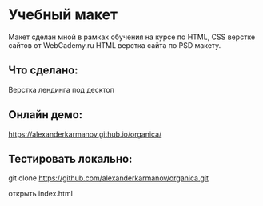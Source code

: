 # Учебный макет
Макет сделан мной в рамках обучения на курсе по HTML, CSS верстке сайтов от WebCademy.ru
HTML верстка сайта по PSD макету.   

## Что сделано:
Верстка лендинга под десктоп

## Онлайн демо:
https://alexanderkarmanov.github.io/organica/

## Тестировать локально:

git clone https://github.com/alexanderkarmanov/organica.git

открыть index.html
